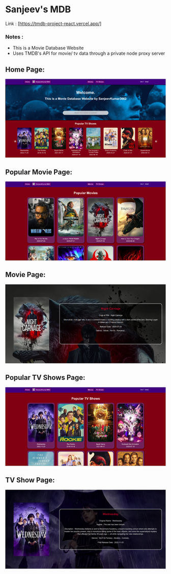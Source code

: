 # Sanjeev's MDB
Link : [https://tmdb-project-react.vercel.app/]
### Notes :
- This is a Movie Database Website 
- Uses TMDB's API for movie/ tv data through a private node proxy server

## Home Page:
![Home page](/readmeFiles/homePage.png)
## Popular Movie Page:
![Popular moives](/readmeFiles/popularMovies.png)
## Movie Page:
![movie details page](/readmeFiles/detailsPageMovie.png)
## Popular TV Shows Page:
![Popular TV Shows](/readmeFiles/PopularTvs.png)
## TV Show Page:
![TV details page](/readmeFiles/detailsPage.png)